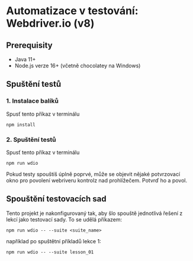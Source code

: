 # Automatizace v testování: Webdriver.io (v8)

## Prerequisity
- Java 11+
- Node.js verze 16+ (včetně chocolatey na Windows)

## Spuštění testů

### 1. Instalace balíků
Spusť tento příkaz v terminálu
```shell
npm install
```
### 2. Spuštění testů
Spusť tento příkaz v terminálu
```shell
npm run wdio
```
Pokud testy spouštíš úplně poprvé, může se objevit nějaké potvrzovací okno pro povolení webriveru kontrolz nad prohlížečem. Potvrď ho a povol. 


## Spouštění testovacích sad
Tento projekt je nakonfigurovaný tak, aby šlo spouště jednotlivá řešení z lekcí jako testovací sady. To se udělá příkazem:
```shell
npm run wdio -- --suite <suite_name>
```
například po spuštětní příkladů lekce 1:
```shell
npm run wdio -- --suite lesson_01
```
